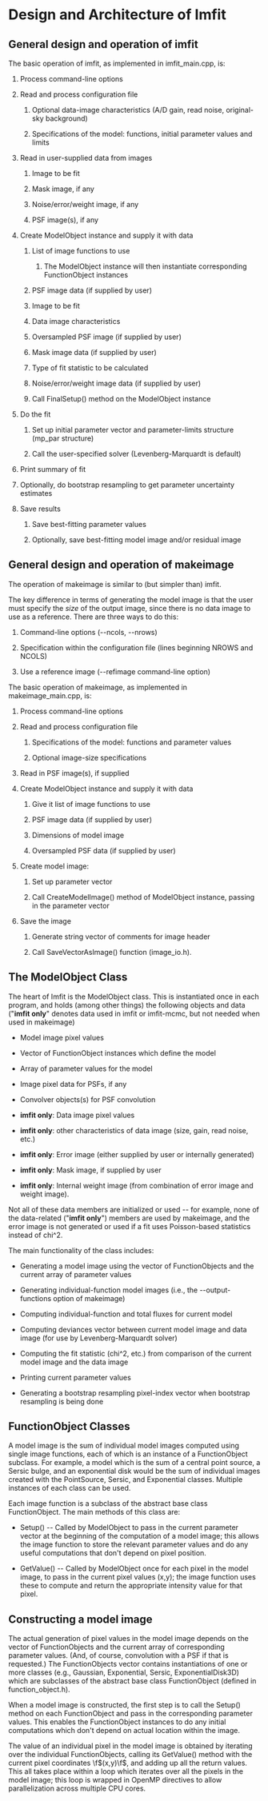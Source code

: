 # Design and Architecture of Imfit


## General design and operation of imfit

The basic operation of imfit, as implemented in imfit_main.cpp, is:

1. Process command-line options

2. Read and process configuration file

    1. Optional data-image characteristics (A/D gain, read noise, original-sky background)

    2. Specifications of the model: functions, initial parameter values and limits

3. Read in user-supplied data from images

    1. Image to be fit

    2. Mask image, if any

    3. Noise/error/weight image, if any

    4. PSF image(s), if any

4. Create ModelObject instance and supply it with data

    1. List of image functions to use

        1. The ModelObject instance will then instantiate corresponding FunctionObject instances

    2. PSF image data (if supplied by user)

    3. Image to be fit

    4. Data image characteristics

    5. Oversampled PSF image (if supplied by user)

    6. Mask image data (if supplied by user)

    7. Type of fit statistic to be calculated

    8. Noise/error/weight image data (if supplied by user)

    9. Call FinalSetup() method on the ModelObject instance

5. Do the fit

    1. Set up initial parameter vector and parameter-limits structure (mp\_par structure)

    2. Call the user-specified solver (Levenberg-Marquardt is default)

7. Print summary of fit

8. Optionally, do bootstrap resampling to get parameter uncertainty estimates

9. Save results

    1. Save best-fitting parameter values

    2. Optionally, save best-fitting model image and/or residual image


## General design and operation of makeimage

The operation of makeimage is similar to (but simpler than) imfit.

The key difference in terms of generating the model image is that the user must
specify the *size* of the output image, since there is no data image to use as
a reference. There are three ways to do this:

1. Command-line options (--ncols, --nrows)

2. Specification within the configuration file (lines beginning NROWS and NCOLS)

3. Use a reference image (--refimage command-line option)


The basic operation of makeimage, as implemented in makeimage_main.cpp, is:

1. Process command-line options

2. Read and process configuration file

    1. Specifications of the model: functions and parameter values

    2. Optional image-size specifications

3. Read in PSF image(s), if supplied

4. Create ModelObject instance and supply it with data

    1. Give it list of image functions to use

    2. PSF image data (if supplied by user)

    3. Dimensions of model image

    4. Oversampled PSF data (if supplied by user)

5. Create model image:

    1. Set up parameter vector

    2. Call CreateModelImage() method of ModelObject instance, passing in the
   parameter vector

6. Save the image

    1. Generate string vector of comments for image header

    2. Call SaveVectorAsImage() function (image_io.h).


## The ModelObject Class

The heart of Imfit is the ModelObject class. This is instantiated once in each
program, and holds (among other things) the following
objects and data ("**imfit only**" denotes data used in imfit or imfit-mcmc, but
not needed when used in makeimage)

- Model image pixel values

- Vector of FunctionObject instances which define the model

- Array of parameter values for the model

- Image pixel data for PSFs, if any

- Convolver objects(s) for PSF convolution

- **imfit only**: Data image pixel values

- **imfit only**: other characteristics of data image (size, gain, read noise, etc.)

- **imfit only**: Error image (either supplied by user or internally generated)

- **imfit only**: Mask image, if supplied by user

- **imfit only**: Internal weight image (from combination of error image and weight image).


Not all of these data members are initialized or used -- for example, none of
the data-related ("**imfit only**") members are used by makeimage, and the error image is not
generated or used if a fit uses Poisson-based statistics instead of chi^2.


The main functionality of the class includes:

- Generating a model image using the vector of FunctionObjects and the current array 
of parameter values

- Generating individual-function model images (i.e., the --output-functions option of makeimage)

- Computing individual-function and total fluxes for current model

- Computing deviances vector between current model image and data image (for
use by Levenberg-Marquardt solver)

- Computing the fit statistic (chi^2, etc.) from comparison of the current model image and
the data image

- Printing current parameter values

- Generating a bootstrap resampling pixel-index vector when bootstrap resampling
is being done



## FunctionObject Classes

A model image is the sum of individual model images computed using single
image functions, each of which is an instance of a FunctionObject subclass.
For example, a model which is the sum of a central point source, a Sersic
bulge, and an exponential disk would be the sum of individual images
created with the PointSource, Sersic, and Exponential classes. Multiple
instances of each class can be used.

Each image function is a subclass of the abstract base class FunctionObject.
The main methods of this class are:

- Setup() -- Called by ModelObject to pass in the current parameter vector
at the beginning of the computation of a model image;
this allows the image function to store the relevant parameter values
and do any useful computations that don't depend on pixel position.

- GetValue() -- Called by ModelObject once for each pixel in the model
image, to pass in the current pixel values (x,y); the image function
uses these to compute and return the appropriate intensity value for
that pixel.



## Constructing a model image

The actual generation of pixel values in the model image depends on the
vector of FunctionObjects and the current array of corresponding parameter
values. (And, of course, convolution with a PSF if that is requested.)
The FunctionObjects vector contains instantiations of one or more classes (e.g.,
Gaussian, Exponential, Sersic, ExponentialDisk3D) which are subclasses
of the abstract base class FunctionObject (defined in function_object.h).

When a model image is constructed, the first step is to call the Setup()
method on each FunctionObject and pass in the corresponding parameter values.
This enables the FunctionObject instances to do any initial computations which
don't depend on actual location within the image.

The value of an individual pixel in the model image is obtained by
iterating over the individual FunctionObjects, calling its GetValue()
method with the current pixel coordinates \f$(x,y)\f$, and adding up all
the return values. This all takes place within a loop which iterates over
all the pixels in the model image; this loop is wrapped in OpenMP directives
to allow parallelization across multiple CPU cores.

